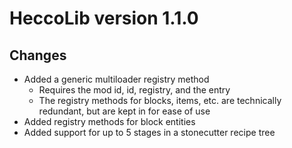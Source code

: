# HeccoLib version 1.1.0

## Changes
- Added a generic multiloader registry method
  - Requires the mod id, id, registry, and the entry
  - The registry methods for blocks, items, etc. are technically redundant, but are kept in for ease of use
- Added registry methods for block entities
- Added support for up to 5 stages in a stonecutter recipe tree